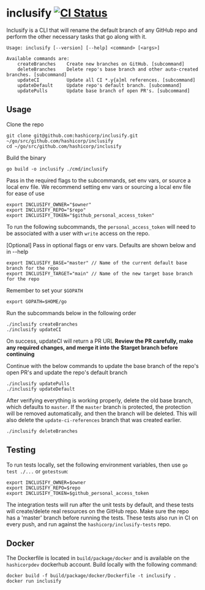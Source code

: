 # inclusify [![CI Status](https://circleci.com/gh/hashicorp/inclusify.svg?style=svg&circle-token=0ae7a4e49ff1f990f45536f92c62dab322f13113)](https://circleci.com/gh/hashicorp/inclusify/tree/master)

Inclusify is a CLI that will rename the default branch of any GitHub repo and perform the other necessary tasks that go along with it. 

```
Usage: inclusify [--version] [--help] <command> [<args>]

Available commands are:
    createBranches    Create new branches on GitHub. [subcommand]
    deleteBranches    Delete repo's base branch and other auto-created branches. [subcommand]
    updateCI          Update all CI *.y{a]ml references. [subcommand]
    updateDefault     Update repo's default branch. [subcommand]
    updatePulls       Update base branch of open PR's. [subcommand]
```

## Usage

Clone the repo
```
git clone git@github.com:hashicorp/inclusify.git ~/go/src/github.com/hashicorp/inclusify
cd ~/go/src/github.com/hashicorp/inclusify
```

Build the binary
```
go build -o inclusify ./cmd/inclusify
```

Pass in the required flags to the subcommands, set env vars, or source a local env file. We recommend setting env vars or sourcing a local env file for ease of use
```
export INCLUSIFY_OWNER="$owner"
export INCLUSIFY_REPO="$repo"
export INCLUSIFY_TOKEN="$github_personal_access_token"
```

To run the following subcommands, the `personal_access_token` will need to be associated with a user with `write` access on the repo.

[Optional] Pass in optional flags or env vars. Defaults are shown below and in --help
```
export INCLUSIFY_BASE="master" // Name of the current default base branch for the repo
export INCLUSIFY_TARGET="main" // Name of the new target base branch for the repo
```

Remember to set your `$GOPATH`
```
export GOPATH=$HOME/go
```

Run the subcommands below in the following order
```
./inclusify createBranches
./inclusify updateCI
```

On success, updateCI will return a PR URL
**Review the PR carefully, make any required changes, and merge it into the $target branch before continuing**

Continue with the below commands to update the base branch of the repo's open PR's and update the repo's default branch
```
./inclusify updatePulls
./inclusify updateDefault
```

After verifying everything is working properly, delete the old base branch, which defaults to `master`. If the `master` branch is protected, the protection will be removed automatically, and then the branch will be deleted.  This will also delete the `update-ci-references` branch that was created earlier. 
```
./inclusify deleteBranches
```

## Testing

To run tests locally, set the following environment variables, then use `go test ./...` or `gotestsum`:

```
export INCLUSIFY_OWNER=$owner
export INCLUSIFY_REPO=$repo
export INCLUSIFY_TOKEN=$github_personal_access_token
```

The integration tests will run after the unit tests by default, and these tests will create/delete real resources on the GitHub repo. Make sure the repo has a 'master' branch before running the tests. These tests also run in CI on every push, and run against the `hashicorp/inclusify-tests` repo. 

## Docker

The Dockerfile is located in `build/package/docker` and is available on the `hashicorpdev` dockerhub account. Build locally with the following command:

```
docker build -f build/package/docker/Dockerfile -t inclusify .
docker run inclusify
```